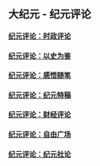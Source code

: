 ## 大纪元 - 纪元评论

#### [纪元评论：时政评论](indexes/nsc1025/README.md?10160330)
#### [纪元评论：以史为鉴](indexes/nsc1028/README.md?10160330)
#### [纪元评论：感悟随笔](indexes/nsc1035/README.md?10160330)
#### [纪元评论：纪元特稿](indexes/nsc424/README.md?10160330)
#### [纪元评论：财经评论](indexes/nsc1026/README.md?10160330)
#### [纪元评论：自由广场](indexes/nsc993/README.md?10160330)
#### [纪元评论：纪元社论](indexes/nsc422/README.md?10160330)
